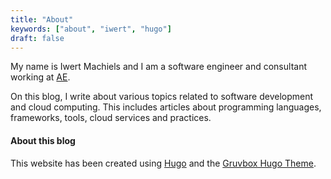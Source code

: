 ```yaml
---
title: "About"
keywords: ["about", "iwert", "hugo"]
draft: false 
---
```



My name is Iwert Machiels and I am a software engineer and consultant working at [AE](https://ae.be "AE").

On this blog, I write about various topics related to software development and cloud computing.
This includes articles about programming languages, frameworks, tools, cloud services and practices.


#### About this blog
This website has been created using [Hugo](https://gohugo.io/) and the [Gruvbox Hugo Theme](https://github.com/schnerring/hugo-theme-gruvbox).
